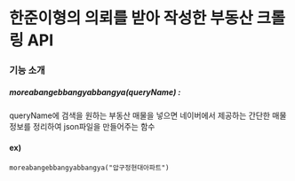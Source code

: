한준이형의 의뢰를 받아 작성한 부동산 크롤링 API
====================================

### 기능 소개
##### moreabangebbangyabbangya(queryName) : 
queryName에 검색을 원하는 부동산 매물을 넣으면 네이버에서 제공하는 간단한 매물 정보를 정리하여 json파일을 만들어주는 함수

#### ex)

    moreabangebbangyabbangya("압구정현대아파트")
  
    

